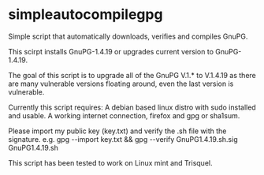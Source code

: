 # simpleautocompilegpg
Simple script that automatically downloads, verifies and compiles GnuPG. 

This scirpt installs GnuPG-1.4.19 or upgrades current version to GnuPG-1.4.19.

The goal of this script is to upgrade all of the GnuPG V.1.* to V.1.4.19 as there are many vulnerable versions floating around, even the last version is vulnerable.

Currently this script requires: A debian based linux distro with sudo installed and usable. A working internet connection, firefox and gpg or sha1sum.

Please import my public key (key.txt) and verify the .sh file with the signature. e.g. gpg --import key.txt && gpg --verify GnuPG1.4.19.sh.sig GnuPG1.4.19.sh 

This script has been tested to work on Linux mint and Trisquel.
